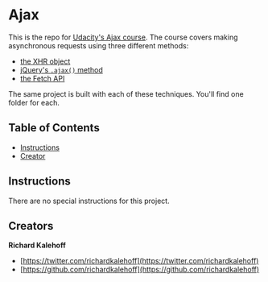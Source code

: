 # Ajax

This is the repo for [Udacity's Ajax course](). The course covers making asynchronous requests using three different methods:

* [the XHR object](https://salah-yousef.github.io/search-app/lesson-1-async-w-xhr/)
* [jQuery's `.ajax()` method](https://salah-yousef.github.io/search-app/lesson-2-async-w-jQuery/)
* [the Fetch API](https://salah-yousef.github.io/search-app/lesson-3-async-w-fetch/)

The same project is built with each of these techniques. You'll find one folder for each.

## Table of Contents

* [Instructions](#instructions)
* [Creator](#creators)

## Instructions

There are no special instructions for this project.

## Creators

**Richard Kalehoff**

* [https://twitter.com/richardkalehoff](https://twitter.com/richardkalehoff)
* [https://github.com/richardkalehoff](https://github.com/richardkalehoff)
